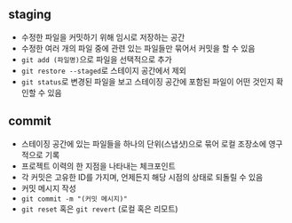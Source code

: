 ## staging
- 수정한 파일을 커밋하기 위해 임시로 저장하는 공간
- 수정한 여러 개의 파일 중에 관련 있는 파일들만 묶어서 커밋을 할 수 있음
- ```git add (파일명)```으로 파일을 선택적으로 추가
- ```git restore --staged```로 스테이지 공간에서 제외
- ```git status```로 변경된 파일을 보고 스테이징 공간에 포함된 파일이 어떤 것인지 확인할 수 있음

## commit
- 스테이징 공간에 있는 파일들을 하나의 단위(스냅샷)으로 묶어 로컬 조장소에 영구적으로 기록
- 프로젝트 이력의 한 지점을 나타내는 체크포인트
- 각 커밋은 고유한 ID를 가지며, 언제든지 해당 시점의 상태로 되돌릴 수 있음
- 커밋 메시지 작성
- ```git commit -m "(커밋 메시지)"```
- ```git reset``` 혹은 ```git revert``` (로컬 혹은 리모트)